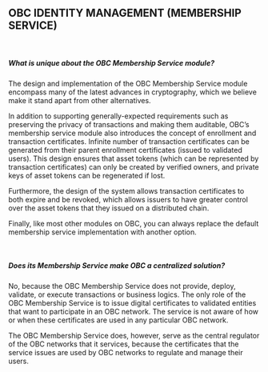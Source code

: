 ## OBC IDENTITY MANAGEMENT (MEMBERSHIP SERVICE)
&nbsp;
##### What is unique about the OBC Membership Service module?
The design and implementation of the OBC Membership Service module encompass many of the latest advances in cryptography, which we believe make it stand apart from other alternatives.

In addition to supporting generally-expected requirements such as preserving the privacy of transactions and making them auditable, OBC’s membership service module also introduces the concept of enrollment and transaction certificates. Infinite number of transaction certificates can be generated from their parent enrollment certificates (issued to validated users). This design ensures that asset tokens (which can be represented by transaction certificates) can only be created by verified owners, and private keys of asset tokens can be regenerated if lost. 

Furthermore, the design of the system allows transaction certificates to both expire and be revoked, which allows issuers to have greater control over the asset tokens that they issued on a distributed chain.

Finally, like most other modules on OBC, you can always replace the default membership service implementation with another option.


&nbsp;
##### Does its Membership Service make OBC a centralized solution?

No, because the OBC Membership Service does not provide, deploy, validate, or execute transactions or business logics. The only role of the OBC Membership Service is to issue digital certificates to validated entities that want to participate in an OBC network. The service is not aware of how or when these certificates are used in any particular OBC network.

The OBC Membership Service does, however, serve as the central regulator of the OBC networks that it services, because the certificates that the service issues are used by OBC networks to regulate and manage their users.
